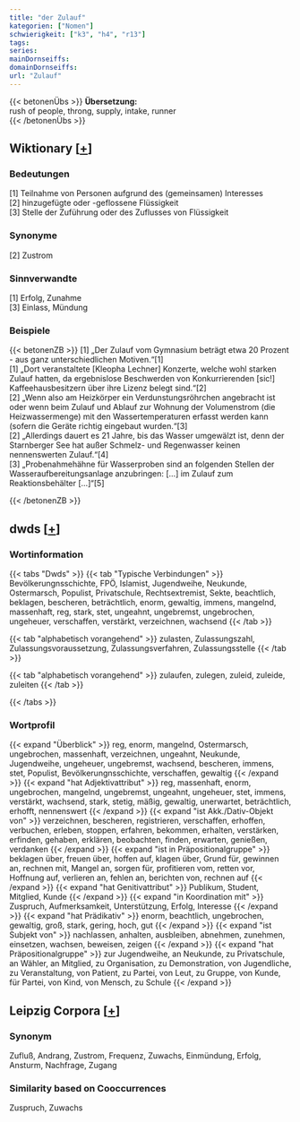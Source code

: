 ```yaml
---
title: "der Zulauf"
kategorien: ["Nomen"]
schwierigkeit: ["k3", "h4", "r13"]
tags:
series:
mainDornseiffs:
domainDornseiffs:
url: "Zulauf"
---
```


{{< betonenÜbs >}}
**Übersetzung:**  
rush of people, throng, supply, intake, runner  
{{< /betonenÜbs >}}

## Wiktionary [[+](https://de.wiktionary.org/wiki/Zulauf)]

### Bedeutungen
[1] Teilnahme von Personen aufgrund des (gemeinsamen) Interesses  
[2] hinzugefügte oder -geflossene Flüssigkeit  
[3] Stelle der Zuführung oder des Zuflusses von Flüssigkeit  

### Synonyme
[2] Zustrom  

### Sinnverwandte
[1] Erfolg, Zunahme  
[3] Einlass, Mündung  

### Beispiele
{{< betonenZB >}}
[1] „Der Zulauf vom Gymnasium beträgt etwa 20 Prozent - aus ganz unterschiedlichen Motiven.“[1]  
[1] „Dort veranstaltete [Kleopha Lechner] Konzerte, welche wohl starken Zulauf hatten, da ergebnislose Beschwerden von Konkurrierenden [sic!] Kaffeehausbesitzern über ihre Lizenz belegt sind.“[2]  
[2] „Wenn also am Heizkörper ein Verdunstungsröhrchen angebracht ist oder wenn beim Zulauf und Ablauf zur Wohnung der Volumenstrom (die Heizwassermenge) mit den Wassertemperaturen erfasst werden kann (sofern die Geräte richtig eingebaut wurden.“[3]  
[2] „Allerdings dauert es 21 Jahre, bis das Wasser umgewälzt ist, denn der Starnberger See hat außer Schmelz- und Regenwasser keinen nennenswerten Zulauf.“[4]  
[3] „Probenahmehähne für Wasserproben sind an folgenden Stellen der Wasseraufbereitungsanlage anzubringen: […] im Zulauf zum Reaktionsbehälter […]“[5]  

{{< /betonenZB >}}


## dwds [[+](https://www.dwds.de/wb/Zulauf)]

### Wortinformation
{{< tabs "Dwds" >}}
{{< tab "Typische Verbindungen" >}}
Bevölkerungnsschichte, FPÖ, Islamist, Jugendweihe, Neukunde, Ostermarsch, Populist, Privatschule, Rechtsextremist, Sekte, beachtlich, beklagen, bescheren, beträchtlich, enorm, gewaltig, immens, mangelnd, massenhaft, reg, stark, stet, ungeahnt, ungebremst, ungebrochen, ungeheuer, verschaffen, verstärkt, verzeichnen, wachsend
{{< /tab >}}

{{< tab "alphabetisch vorangehend" >}}
zulasten, Zulassungszahl, Zulassungsvoraussetzung, Zulassungsverfahren, Zulassungsstelle
{{< /tab >}}

{{< tab "alphabetisch vorangehend" >}}
zulaufen, zulegen, zuleid, zuleide, zuleiten
{{< /tab >}}

{{< /tabs >}}

### Wortprofil
{{< expand "Überblick" >}} reg, enorm, mangelnd, Ostermarsch, ungebrochen, massenhaft, verzeichnen, ungeahnt, Neukunde, Jugendweihe, ungeheuer, ungebremst, wachsend, bescheren, immens, stet, Populist, Bevölkerungnsschichte, verschaffen, gewaltig {{< /expand >}}
{{< expand "hat Adjektivattribut" >}} reg, massenhaft, enorm, ungebrochen, mangelnd, ungebremst, ungeahnt, ungeheuer, stet, immens, verstärkt, wachsend, stark, stetig, mäßig, gewaltig, unerwartet, beträchtlich, erhofft, nennenswert {{< /expand >}}
{{< expand "ist Akk./Dativ-Objekt von" >}} verzeichnen, bescheren, registrieren, verschaffen, erhoffen, verbuchen, erleben, stoppen, erfahren, bekommen, erhalten, verstärken, erfinden, gehaben, erklären, beobachten, finden, erwarten, genießen, verdanken {{< /expand >}}
{{< expand "ist in Präpositionalgruppe" >}} beklagen über, freuen über, hoffen auf, klagen über, Grund für, gewinnen an, rechnen mit, Mangel an, sorgen für, profitieren vom, retten vor, Hoffnung auf, verlieren an, fehlen an, berichten von, rechnen auf {{< /expand >}}
{{< expand "hat Genitivattribut" >}} Publikum, Student, Mitglied, Kunde {{< /expand >}}
{{< expand "in Koordination mit" >}} Zuspruch, Aufmerksamkeit, Unterstützung, Erfolg, Interesse {{< /expand >}}
{{< expand "hat Prädikativ" >}} enorm, beachtlich, ungebrochen, gewaltig, groß, stark, gering, hoch, gut {{< /expand >}}
{{< expand "ist Subjekt von" >}} nachlassen, anhalten, ausbleiben, abnehmen, zunehmen, einsetzen, wachsen, beweisen, zeigen {{< /expand >}}
{{< expand "hat Präpositionalgruppe" >}} zur Jugendweihe, an Neukunde, zu Privatschule, an Wähler, an Mitglied, zu Organisation, zu Demonstration, von Jugendliche, zu Veranstaltung, von Patient, zu Partei, von Leut, zu Gruppe, von Kunde, für Partei, von Kind, von Mensch, zu Schule {{< /expand >}}

## Leipzig Corpora [[+](https://corpora.uni-leipzig.de/en/res?word=Zulauf&corpusId=deu_newscrawl-public_2018)]


### Synonym
Zufluß, Andrang, Zustrom, Frequenz, Zuwachs, Einmündung, Erfolg, Ansturm, Nachfrage, Zugang


### Similarity based on Cooccurrences
Zuspruch, Zuwachs

